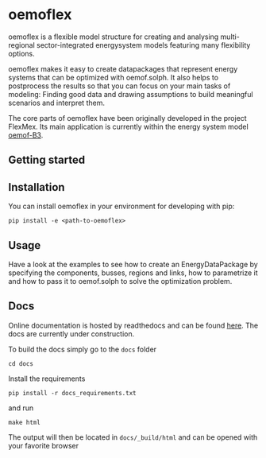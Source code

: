 # oemoflex

oemoflex is a flexible model structure for creating and analysing multi-regional sector-integrated 
energysystem models featuring many flexibility options.

oemoflex makes it easy to create datapackages that represent energy systems that can be optimized
with oemof.solph. It also helps to postprocess the results so that you can focus on your main tasks
of modeling: Finding good data and drawing assumptions to build meaningful scenarios and interpret
them.

The core parts of oemoflex have been originally developed in the project FlexMex. Its main
application is currently within the energy system model [oemof-B3](https://oemof-b3.readthedocs.io/).

## Getting started

## Installation

You can install oemoflex in your environment for developing with pip:

    pip install -e <path-to-oemoflex>

## Usage

Have a look at the examples to see how to create an EnergyDataPackage by specifying the components,
busses, regions and links, how to parametrize it and how to pass it to oemof.solph to solve the
optimization problem.

## Docs

Online documentation is hosted by readthedocs and can be found 
[here](https://oemoflex.readthedocs.io/en/latest/). The docs are currently under construction. 

To build the docs simply go to the `docs` folder

    cd docs

Install the requirements

    pip install -r docs_requirements.txt

and run

    make html

The output will then be located in `docs/_build/html` and can be opened with your favorite browser
